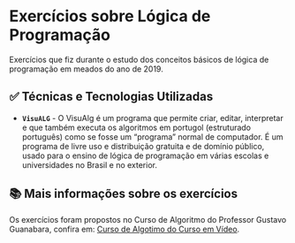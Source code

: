 # Exercícios sobre Lógica de Programação

Exercícios que fiz durante o estudo dos conceitos básicos de lógica de programação em meados do ano de 2019.

## ✅ Técnicas e Tecnologias Utilizadas

- **``VisuALG``** - O VisuAlg é um programa que permite criar, editar, interpretar e que também executa os algoritmos em portugol (estruturado português) como se fosse um “programa” normal de computador. É um programa de livre uso e distribuição gratuita e de domínio público, usado para o  ensino de lógica de programação em várias escolas e universidades no Brasil e no exterior.

## 📚 Mais informações sobre os exercícios

Os exercícios foram propostos no Curso de Algoritmo do Professor Gustavo Guanabara, confira em:
<a href="https://www.cursoemvideo.com/curso/curso-de-algoritmo/" target="_blank">Curso de Algotimo do Curso em Vídeo</a>.
